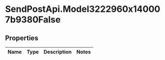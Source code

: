 # SendPostApi.Model3222960x140007b9380False

## Properties
Name | Type | Description | Notes
------------ | ------------- | ------------- | -------------



